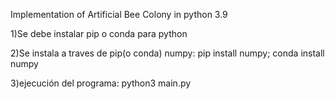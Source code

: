 
Implementation of Artificial Bee Colony in python 3.9


1)Se debe instalar pip  o conda para python


2)Se instala a traves de pip(o conda) numpy: pip install numpy; conda install numpy


3)ejecución del programa: python3 main.py
